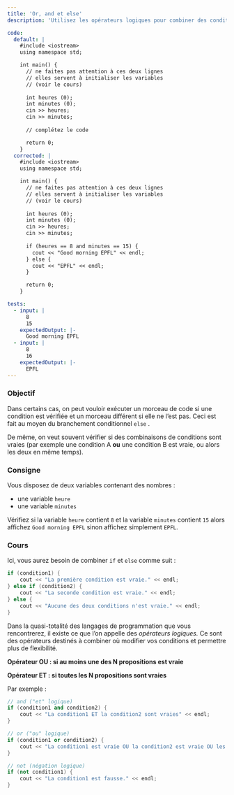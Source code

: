 ```yaml
---
title: 'Or, and et else'
description: 'Utilisez les opérateurs logiques pour combiner des conditions.'

code:
  default: |
    #include <iostream>
    using namespace std;

    int main() {        
      // ne faites pas attention à ces deux lignes    
      // elles servent à initialiser les variables    
      // (voir le cours)    
        
      int heures (0);    
      int minutes (0);  
      cin >> heures;
      cin >> minutes;      
      
      // complétez le code        

      return 0;	
    }
  corrected: |
    #include <iostream>
    using namespace std;

    int main() {        
      // ne faites pas attention à ces deux lignes    
      // elles servent à initialiser les variables    
      // (voir le cours)    
      
      int heures (0);   
      int minutes (0);
      cin >> heures;
      cin >> minutes;   
      
      if (heures == 8 and minutes == 15) {            
        cout << "Good morning EPFL" << endl;        
      } else {
        cout << "EPFL" << endl;
      }

      return 0;	
    }

tests:
  - input: |
      8
      15
    expectedOutput: |-
      Good morning EPFL
  - input: |
      8
      16
    expectedOutput: |-
      EPFL
---
```


### Objectif

Dans certains cas, on peut vouloir exécuter un morceau de code si une condition est vérifiée et un morceau différent si elle ne l’est pas. Ceci est fait au moyen du branchement conditionnel `else` .

De même, on veut souvent vérifier si des combinaisons de conditions sont vraies (par exemple une condition A **ou** une condition B est vraie, ou alors les deux en même temps).

### Consigne

Vous disposez de deux variables contenant des nombres :

- une variable `heure`
- une variable `minutes`

Vérifiez si la variable `heure` contient `8` et la variable `minutes` contient `15` alors affichez `Good morning EPFL` sinon affichez simplement `EPFL`.

### Cours

Ici, vous aurez besoin de combiner `if` et `else` comme suit :

```cpp
if (condition1) {
	cout << "La première condition est vraie." << endl;
} else if (condition2) {
	cout << "La seconde condition est vraie." << endl;
} else {
	cout << "Aucune des deux conditions n'est vraie." << endl;
}
```

Dans la quasi-totalité des langages de programmation que vous rencontrerez, il existe ce que l’on appelle des _opérateurs logiques._ Ce sont des opérateurs destinés à combiner où modifier vos conditions et permettre plus de flexibilité.

**Opérateur OU : si au moins une des N propositions est vraie**

**Opérateur ET : si toutes les N propositions sont vraies**

Par exemple :

```cpp
// and ("et" logique)
if (condition1 and condition2) {
	cout << "La condition1 ET la condition2 sont vraies" << endl;
}

// or ("ou" logique)
if (condition1 or condition2) {
	cout << "La condition1 est vraie OU la condition2 est vraie OU les deux." << endl;
}

// not (négation logique)
if (not condition1) {
	cout << "La condition1 est fausse." << endl;
}
```
